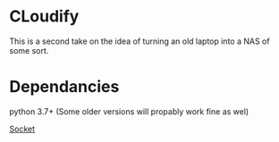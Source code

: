 # CLoudify
This is a second take on the idea of turning an old laptop into a NAS of some sort.

# Dependancies
python 3.7+ (Some older versions will propably work fine as wel)

[Socket](https://docs.python.org/3/library/socket.html)